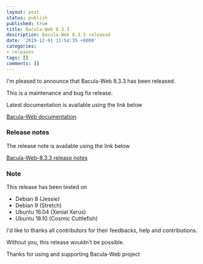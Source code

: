 ```yaml
---
layout: post
status: publish
published: true
title: Bacula-Web 8.3.3
description: Bacula-Web 8.3.3 released
date: '2019-12-01 11:54:35 +0000'
categories:
- releases
tags: []
comments: []
---
```


I'm pleased to announce that Bacula-Web 8.3.3 has been released.

This is a maintenance and bug fix release.

Latest documentation is available using the link below

[Bacula-Web documentation](http://docs.bacula-web.org/en/latest/)

### Release notes

The release note is available using the link below

[Bacula-Web-8.3.3 release notes](https://github.com/bacula-web/bacula-web/releases/tag/v8.3.3)

### Note

This release has been tested on

- Debian 8 (Jessie)
- Debian 9 (Stretch)
- Ubuntu 16.04 (Xenial Xerus)
- Ubuntu 18.10 (Cosmic Cuttlefish)

I'd like to thanks all contributors for their feedbacks, help and contributions.

Without you, this release wouldn't be possible.

Thanks for using and supporting Bacula-Web project
